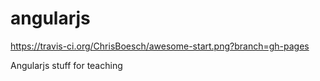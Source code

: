angularjs
=========

https://travis-ci.org/ChrisBoesch/awesome-start.png?branch=gh-pages

Angularjs stuff for teaching

